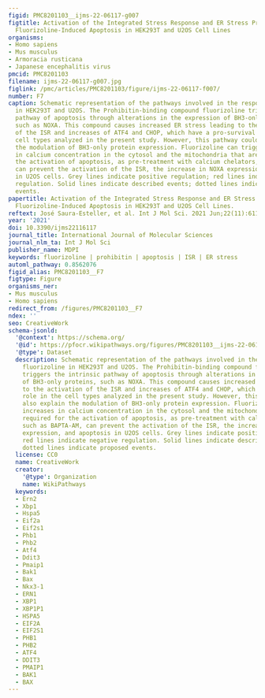 ```yaml
---
figid: PMC8201103__ijms-22-06117-g007
figtitle: Activation of the Integrated Stress Response and ER Stress Protect from
  Fluorizoline-Induced Apoptosis in HEK293T and U2OS Cell Lines
organisms:
- Homo sapiens
- Mus musculus
- Armoracia rusticana
- Japanese encephalitis virus
pmcid: PMC8201103
filename: ijms-22-06117-g007.jpg
figlink: /pmc/articles/PMC8201103/figure/ijms-22-06117-f007/
number: F7
caption: Schematic representation of the pathways involved in the response to fluorizoline
  in HEK293T and U2OS. The Prohibitin-binding compound fluorizoline triggers the intrinsic
  pathway of apoptosis through alterations in the expression of BH3-only proteins,
  such as NOXA. This compound causes increased ER stress leading to the activation
  of the ISR and increases of ATF4 and CHOP, which have a pro-survival role in the
  cell types analyzed in the present study. However, this pathway could also explain
  the modulation of BH3-only protein expression. Fluorizoline can trigger increases
  in calcium concentration in the cytosol and the mitochondria that are required for
  the activation of apoptosis, as pre-treatment with calcium chelators, such as BAPTA-AM,
  can prevent the activation of the ISR, the increase in NOXA expression, and apoptosis
  in U2OS cells. Grey lines indicate positive regulation; red lines indicate negative
  regulation. Solid lines indicate described events; dotted lines indicate proposed
  events.
papertitle: Activation of the Integrated Stress Response and ER Stress Protect from
  Fluorizoline-Induced Apoptosis in HEK293T and U2OS Cell Lines.
reftext: José Saura-Esteller, et al. Int J Mol Sci. 2021 Jun;22(11):6117.
year: '2021'
doi: 10.3390/ijms22116117
journal_title: International Journal of Molecular Sciences
journal_nlm_ta: Int J Mol Sci
publisher_name: MDPI
keywords: fluorizoline | prohibitin | apoptosis | ISR | ER stress
automl_pathway: 0.8562076
figid_alias: PMC8201103__F7
figtype: Figure
organisms_ner:
- Mus musculus
- Homo sapiens
redirect_from: /figures/PMC8201103__F7
ndex: ''
seo: CreativeWork
schema-jsonld:
  '@context': https://schema.org/
  '@id': https://pfocr.wikipathways.org/figures/PMC8201103__ijms-22-06117-g007.html
  '@type': Dataset
  description: Schematic representation of the pathways involved in the response to
    fluorizoline in HEK293T and U2OS. The Prohibitin-binding compound fluorizoline
    triggers the intrinsic pathway of apoptosis through alterations in the expression
    of BH3-only proteins, such as NOXA. This compound causes increased ER stress leading
    to the activation of the ISR and increases of ATF4 and CHOP, which have a pro-survival
    role in the cell types analyzed in the present study. However, this pathway could
    also explain the modulation of BH3-only protein expression. Fluorizoline can trigger
    increases in calcium concentration in the cytosol and the mitochondria that are
    required for the activation of apoptosis, as pre-treatment with calcium chelators,
    such as BAPTA-AM, can prevent the activation of the ISR, the increase in NOXA
    expression, and apoptosis in U2OS cells. Grey lines indicate positive regulation;
    red lines indicate negative regulation. Solid lines indicate described events;
    dotted lines indicate proposed events.
  license: CC0
  name: CreativeWork
  creator:
    '@type': Organization
    name: WikiPathways
  keywords:
  - Ern2
  - Xbp1
  - Hspa5
  - Eif2a
  - Eif2s1
  - Phb1
  - Phb2
  - Atf4
  - Ddit3
  - Pmaip1
  - Bak1
  - Bax
  - Nkx3-1
  - ERN1
  - XBP1
  - XBP1P1
  - HSPA5
  - EIF2A
  - EIF2S1
  - PHB1
  - PHB2
  - ATF4
  - DDIT3
  - PMAIP1
  - BAK1
  - BAX
---
```

